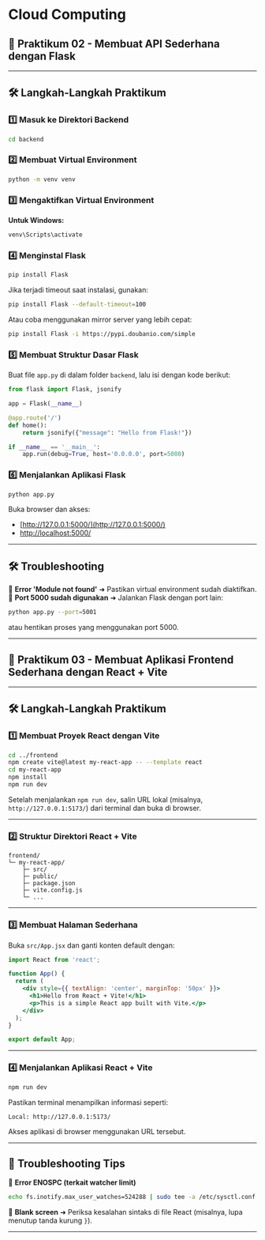 # Cloud Computing

## 📌 Praktikum 02 - Membuat API Sederhana dengan Flask

---

## 🛠️ Langkah-Langkah Praktikum

### 1️⃣ Masuk ke Direktori Backend

```sh
cd backend
```

### 2️⃣ Membuat Virtual Environment

```sh
python -m venv venv
```

### 3️⃣ Mengaktifkan Virtual Environment

**Untuk Windows:**

```sh
venv\Scripts\activate
```

### 4️⃣ Menginstal Flask

```sh
pip install Flask
```

Jika terjadi timeout saat instalasi, gunakan:

```sh
pip install Flask --default-timeout=100
```

Atau coba menggunakan mirror server yang lebih cepat:

```sh
pip install Flask -i https://pypi.doubanio.com/simple
```

### 5️⃣ Membuat Struktur Dasar Flask

Buat file `app.py` di dalam folder `backend`, lalu isi dengan kode berikut:

```python
from flask import Flask, jsonify

app = Flask(__name__)

@app.route('/')
def home():
    return jsonify({"message": "Hello from Flask!"})

if __name__ == '__main__':
    app.run(debug=True, host='0.0.0.0', port=5000)
```

### 6️⃣ Menjalankan Aplikasi Flask

```sh
python app.py
```

Buka browser dan akses:

- [http://127.0.0.1:5000/](http://127.0.0.1:5000/)
- [http://localhost:5000/](http://localhost:5000/)

---

## 🛠️ Troubleshooting

🔴 **Error 'Module not found'** ➜ Pastikan virtual environment sudah diaktifkan.
🔴 **Port 5000 sudah digunakan** ➜ Jalankan Flask dengan port lain:

```sh
python app.py --port=5001
```

atau hentikan proses yang menggunakan port 5000.

---

## 📌 Praktikum 03 - Membuat Aplikasi Frontend Sederhana dengan React + Vite

---

## 🛠️ Langkah-Langkah Praktikum

### 1️⃣ Membuat Proyek React dengan Vite

```sh
cd ../frontend
npm create vite@latest my-react-app -- --template react
cd my-react-app
npm install
npm run dev
```

Setelah menjalankan `npm run dev`, salin URL lokal (misalnya, `http://127.0.0.1:5173/`) dari terminal dan buka di browser.

---

### 2️⃣ Struktur Direktori React + Vite

```
frontend/
└─ my-react-app/
    ├─ src/
    ├─ public/
    ├─ package.json
    ├─ vite.config.js
    └─ ...
```

---

### 3️⃣ Membuat Halaman Sederhana

Buka `src/App.jsx` dan ganti konten default dengan:

```jsx
import React from 'react';

function App() {
  return (
    <div style={{ textAlign: 'center', marginTop: '50px' }}>
      <h1>Hello from React + Vite!</h1>
      <p>This is a simple React app built with Vite.</p>
    </div>
  );
}

export default App;
```

---

### 4️⃣ Menjalankan Aplikasi React + Vite

```sh
npm run dev
```

Pastikan terminal menampilkan informasi seperti:

```
Local: http://127.0.0.1:5173/
```

Akses aplikasi di browser menggunakan URL tersebut.

---

## 🔧 Troubleshooting Tips

🔴 **Error ENOSPC (terkait watcher limit)**

```sh
echo fs.inotify.max_user_watches=524288 | sudo tee -a /etc/sysctl.conf && sudo sysctl -p
```

🔴 **Blank screen** ➜ Periksa kesalahan sintaks di file React (misalnya, lupa menutup tanda kurung `}`).

---

